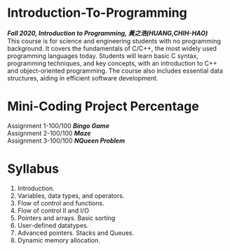 # Introduction-To-Programming<br/>
***Fall 2020, Introduction to Programming, 黃之浩(HUANG,CHIH-HAO)***<br/>
This course is for science and engineering students with no programming background. It covers the fundamentals of C/C++, the most widely used programming languages today. Students will learn basic C syntax, programming techniques, and key concepts, with an introduction to C++ and object-oriented programming. The course also includes essential data structures, aiding in efficient software development.

# Mini-Coding Project Percentage
Assignment 1-100/100 ***Bingo Game***<br/>
Assignment 2-100/100 ***Maze***<br/>
Assignment 3-100/100 ***NQueen Problem***<br/>

# Syllabus
1. Introduction.
2. Variables, data types, and operators.
3. Flow of control and functions.
4. Flow of control II and I/O
5. Pointers and arrays. Basic sorting
6. User-defined datatypes.
7. Advanced pointers. Stacks and Queues.
8. Dynamic memory allocation.

